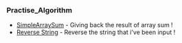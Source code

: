 ### Practise_Algorithm

- [SimpleArraySum](https://github.com/LyhourChhen/Practise_Algorithm/tree/master/SimpleArraySum) - Giving back the result of array sum ! 
- [Reverse String](https://github.com/LyhourChhen/Practise_Algorithm/tree/master/ReverseString) - Reverse the string that i've been input !
